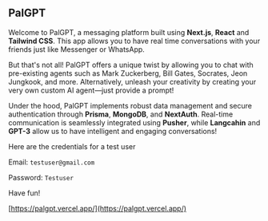 ## PalGPT

Welcome to PalGPT, a messaging platform built using **Next.js**, **React** and **Tailwind CSS**. This app allows you to have real time conversations with your friends just like Messenger or WhatsApp.

But that's not all! PalGPT offers a unique twist by allowing you to chat with pre-existing agents such as Mark Zuckerberg, Bill Gates, Socrates, Jeon Jungkook, and more. Alternatively, unleash your creativity by creating your very own custom AI agent—just provide a prompt!

Under the hood, PalGPT implements robust data management and secure authentication through **Prisma**, **MongoDB**, and **NextAuth**. Real-time communication is seamlessly integrated using **Pusher**, while **Langcahin** and **GPT-3** allow us to have intelligent and engaging conversations!

Here are the credentials for a test user

Email: ``testuser@gmail.com``

Password: ``Testuser``

Have fun!

[https://palgpt.vercel.app/](https://palgpt.vercel.app/)
